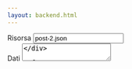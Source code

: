 ```yaml
---
layout: backend.html
---
```

<form action="https://script.google.com/macros/s/AKfycbx4x-jvzx35vZAUiKHzkeB3hHCbqBPbaR09UD78_o3UtTGaqIM/dev" method="post">
<input type="hidden" name="key" value="post-2.json" />
<div>
<label>Risorsa</label> <input type="text" name="resource" value="post-2.json" />
</div>
<div>
<label>Dati</label> <textarea name="data" value="post-2.json" />
</div>

</form>
